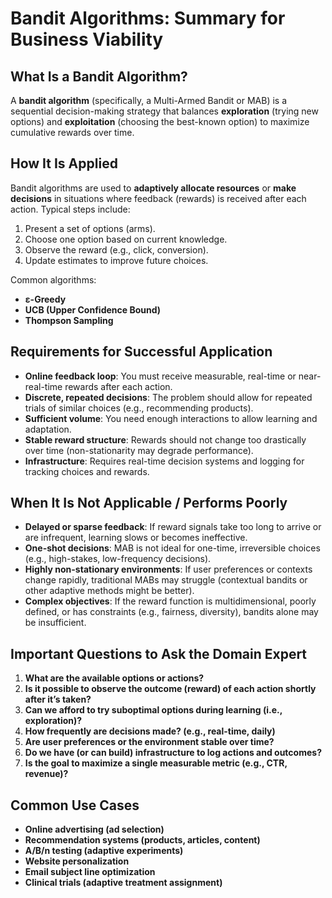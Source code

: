 # Bandit Algorithms: Summary for Business Viability

## **What Is a Bandit Algorithm?**

A **bandit algorithm** (specifically, a Multi-Armed Bandit or MAB) is a sequential decision-making strategy that balances **exploration** (trying new options) and **exploitation** (choosing the best-known option) to maximize cumulative rewards over time.

## **How It Is Applied**

Bandit algorithms are used to **adaptively allocate resources** or **make decisions** in situations where feedback (rewards) is received after each action. Typical steps include:

1. Present a set of options (arms).
2. Choose one option based on current knowledge.
3. Observe the reward (e.g., click, conversion).
4. Update estimates to improve future choices.

Common algorithms:  
- **ε-Greedy**
- **UCB (Upper Confidence Bound)**
- **Thompson Sampling**

## **Requirements for Successful Application**

- **Online feedback loop**: You must receive measurable, real-time or near-real-time rewards after each action.
- **Discrete, repeated decisions**: The problem should allow for repeated trials of similar choices (e.g., recommending products).
- **Sufficient volume**: You need enough interactions to allow learning and adaptation.
- **Stable reward structure**: Rewards should not change too drastically over time (non-stationarity may degrade performance).
- **Infrastructure**: Requires real-time decision systems and logging for tracking choices and rewards.

## **When It Is Not Applicable / Performs Poorly**

- **Delayed or sparse feedback**: If reward signals take too long to arrive or are infrequent, learning slows or becomes ineffective.
- **One-shot decisions**: MAB is not ideal for one-time, irreversible choices (e.g., high-stakes, low-frequency decisions).
- **Highly non-stationary environments**: If user preferences or contexts change rapidly, traditional MABs may struggle (contextual bandits or other adaptive methods might be better).
- **Complex objectives**: If the reward function is multidimensional, poorly defined, or has constraints (e.g., fairness, diversity), bandits alone may be insufficient.

## **Important Questions to Ask the Domain Expert**

1. **What are the available options or actions?**
2. **Is it possible to observe the outcome (reward) of each action shortly after it’s taken?**
3. **Can we afford to try suboptimal options during learning (i.e., exploration)?**
4. **How frequently are decisions made? (e.g., real-time, daily)**
5. **Are user preferences or the environment stable over time?**
6. **Do we have (or can build) infrastructure to log actions and outcomes?**
7. **Is the goal to maximize a single measurable metric (e.g., CTR, revenue)?**

## **Common Use Cases**

- **Online advertising (ad selection)**
- **Recommendation systems (products, articles, content)**
- **A/B/n testing (adaptive experiments)**
- **Website personalization**
- **Email subject line optimization**
- **Clinical trials (adaptive treatment assignment)**
